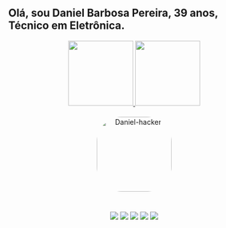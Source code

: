 ## Olá, sou Daniel Barbosa Pereira, 39 anos, Técnico em Eletrônica.

<div align="center">
  <a href="https://github.com/dbpereira">
  <img height="130em" src="https://github-readme-stats.vercel.app/api?username=dbpereira&show_icons=true&theme=dark&include_all_commits=true&count_private=true"/>
  <img height="130em" src="https://github-readme-stats.vercel.app/api/top-langs/?username=dbpereira&layout=compact&langs_count=7&theme=dark"/>    
 
  ####
    
  <img align="rigth" alt="Daniel-hacker" height="150" style="border-radius:50px;" src="https://c.tenor.com/tm3KA5yrnmMAAAAM/hacker-man-hacker.gif">
    
  #
  
  <a href="https://www.instagram.com/dbpereira/" target="_blank"><img src="https://img.shields.io/badge/-Instagram-%23E4405F?style=for-the-badge&logo=instagram&logoColor=white" target="_blank"></a>
 	<a href="https://www.facebook.com/daniel.homer.75/" target="_blank"><img src="https://img.shields.io/badge/Facebook-1877F2?style=for-the-badge&logo=facebook&logoColor=white" target="_blank"></a>
  <a href = "mailto:danieldbpereira@gmail.com"><img src="https://img.shields.io/badge/-Gmail-%23333?style=for-the-badge&logo=gmail&logoColor=white" target="_blank"></a>
  <a href="https://br.linkedin.com/in/daniel-barbosa-pereira-b20794159" target="_blank"><img src="https://img.shields.io/badge/-LinkedIn-%230077B5?style=for-the-badge&logo=linkedin&logoColor=white" target="_blank"></a> 
  <a href="https://open.spotify.com/user/db.pereira?si=YnX5aC7hR6Stqf17pyT3hw&utm_source=whatsapp&dl_branch=1"><img src="https://img.shields.io/badge/Spotify-1ED760?&style=for-the-badge&logo=spotify&logoColor=white" target="_blank"></a> 
 
 
</div>
